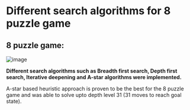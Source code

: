 # Different search algorithms for 8 puzzle game

## 8 puzzle game:
![image](https://user-images.githubusercontent.com/67763094/124458832-bfa01a00-dd8d-11eb-97be-769722f7a868.png)



__Different search algorithms such as Breadth first search, Depth first search, Iterative deepening and A-star algorithms were implemented.__

A-star based heuristic approach is proven to be the best for the 8 puzzle game and was able to solve upto depth level 31 (31 moves to reach goal state).
